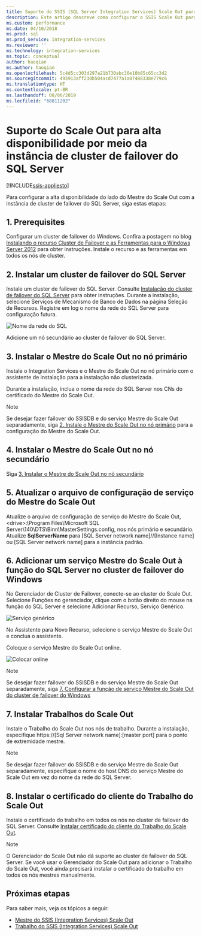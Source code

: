 ```yaml
---
title: Suporte do SSIS (SQL Server Integration Services) Scale Out para alta disponibilidade por meio da instância de cluster de failover do SQL Server | Microsoft Docs
description: Este artigo descreve como configurar o SSIS Scale Out para alta disponibilidade com a instância de cluster de failover do SQL Server
ms.custom: performance
ms.date: 04/10/2018
ms.prod: sql
ms.prod_service: integration-services
ms.reviewer: ''
ms.technology: integration-services
ms.topic: conceptual
author: haoqian
ms.author: haoqian
ms.openlocfilehash: 5c4d5cc303d297a21b730abc30e10b85c65cc3d2
ms.sourcegitcommit: 495913aff230b504acd7477a1a07488338e779c6
ms.translationtype: HT
ms.contentlocale: pt-BR
ms.lasthandoff: 08/06/2019
ms.locfileid: "68811202"
---
```

# <a name="scale-out-support-for-high-availability-via-sql-server-failover-cluster-instance"></a>Suporte do Scale Out para alta disponibilidade por meio da instância de cluster de failover do SQL Server

[!INCLUDE[ssis-appliesto](../../includes/ssis-appliesto-ssvrpluslinux-asdb-asdw-xxx.md)]



Para configurar a alta disponibilidade do lado do Mestre do Scale Out com a instância de cluster de failover do SQL Server, siga estas etapas:

## <a name="1-prerequisites"></a>1. Prerequisites
Configurar um cluster de failover do Windows. Confira a postagem no blog [Instalando o recurso Cluster de Failover e as Ferramentas para o Windows Server 2012](https://blogs.msdn.com/b/clustering/archive/2012/04/06/10291601.aspx) para obter instruções. Instale o recurso e as ferramentas em todos os nós de cluster.

## <a name="2-install-sql-server-failover-cluster"></a>2. Instalar um cluster de failover do SQL Server
Instale um cluster de failover do SQL Server. Consulte [Instalação do cluster de failover do SQL Server](../../sql-server/failover-clusters/install/sql-server-failover-cluster-installation.md) para obter instruções. Durante a instalação, selecione Serviços de Mecanismo de Banco de Dados na página Seleção de Recursos. Registre em log o nome da rede do SQL Server para configuração futura.

![Nome da rede do SQL](media/sql-network-name.PNG)

Adicione um nó secundário ao cluster de failover do SQL Server.

## <a name="3-install-scale-out-master-on-the-primary-node"></a>3. Instalar o Mestre do Scale Out no nó primário
Instale o Integration Services e o Mestre do Scale Out no nó primário com o assistente de instalação para a instalação não clusterizada. 

Durante a instalação, inclua o nome da rede do SQL Server nos CNs do certificado do Mestre do Scale Out.

> [!NOTE]
> Se desejar fazer failover do SSISDB e do serviço Mestre do Scale Out separadamente, siga [2. Instale o Mestre do Scale Out no nó primário](scale-out-support-for-high-availability.md#2-install-scale-out-master-on-the-primary-node) para a configuração do Mestre do Scale Out.

## <a name="4-install-scale-out-master-on-the-secondary-node"></a>4. Instalar o Mestre do Scale Out no nó secundário
Siga [3. Instalar o Mestre do Scale Out no nó secundário](scale-out-support-for-high-availability.md#3-install-scale-out-master-on-the-secondary-node)

## <a name="5-update-the-scale-out-master-service-configuration-file"></a>5. Atualizar o arquivo de configuração de serviço do Mestre do Scale Out
Atualize o arquivo de configuração de serviço do Mestre do Scale Out, \<drive\>:\Program Files\Microsoft SQL Server\140\DTS\Binn\MasterSettings.config, nos nós primário e secundário. Atualize **SqlServerName** para [SQL Server network name]//[Instance name] ou [SQL Server network name] para a instância padrão.

## <a name="6-add-scale-out-master-service-to-sql-server-role-in-windows-failover-cluster"></a>6. Adicionar um serviço Mestre do Scale Out à função do SQL Server no cluster de failover do Windows
No Gerenciador de Cluster de Failover, conecte-se ao cluster do Scale Out. Selecione Funções no gerenciador, clique com o botão direito do mouse na função do SQL Server e selecione Adicionar Recurso, Serviço Genérico. 

![Serviço genérico](media/generic-service.PNG)

No Assistente para Novo Recurso, selecione o serviço Mestre do Scale Out e conclua o assistente. 

Coloque o serviço Mestre do Scale Out online.

![Colocar online](media/bring-online.PNG)

> [!NOTE]
> Se desejar fazer failover do SSISDB e do serviço Mestre do Scale Out separadamente, siga [7. Configurar a função de serviço Mestre do Scale Out do cluster de failover do Windows](scale-out-support-for-high-availability.md#7-configure-the-scale-out-master-service-role-of-the-windows-server-failover-cluster)

## <a name="7-install-scale-out-workers"></a>7. Instalar Trabalhos do Scale Out
Instale o Trabalho do Scale Out nos nós de trabalho. Durante a instalação, especifique https://[Sql Server network name]:[master port] para o ponto de extremidade mestre. 

> [!NOTE]
> Se desejar fazer failover do SSISDB e do serviço Mestre do Scale Out separadamente, especifique o nome do host DNS do serviço Mestre do Scale Out em vez do nome da rede do SQL Server.

## <a name="8-install-scale-out-worker-client-certificate"></a>8. Instalar o certificado do cliente do Trabalho do Scale Out
Instale o certificado do trabalho em todos os nós no cluster de failover do SQL Server. Consulte [Instalar certificado do cliente do Trabalho do Scale Out](walkthrough-set-up-integration-services-scale-out.md#InstallCert).

> [!NOTE]
> O Gerenciador do Scale Out não dá suporte ao cluster de failover do SQL Server. Se você usar o Gerenciador do Scale Out para adicionar o Trabalho do Scale Out, você ainda precisará instalar o certificado do trabalho em todos os nós mestres manualmente.

## <a name="next-steps"></a>Próximas etapas
Para saber mais, veja os tópicos a seguir:
-   [Mestre do SSIS (Integration Services) Scale Out](integration-services-ssis-scale-out-master.md)
-   [Trabalho do SSIS (Integration Services) Scale Out](integration-services-ssis-scale-out-worker.md)
